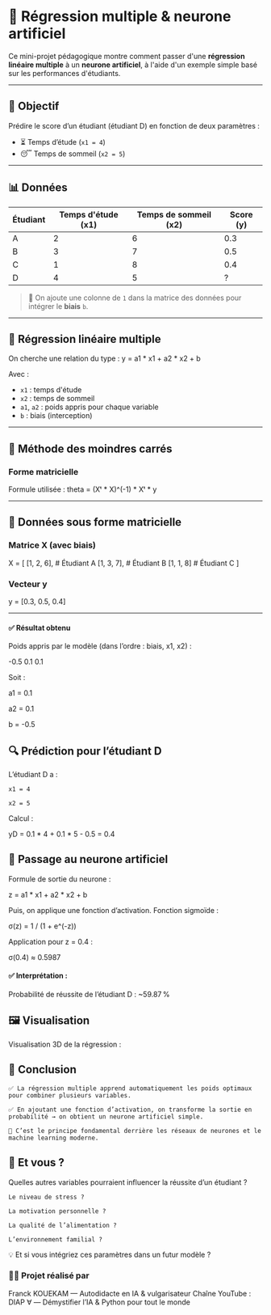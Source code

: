 # 📘 Régression multiple & neurone artificiel

Ce mini-projet pédagogique montre comment passer d'une **régression linéaire multiple** à un **neurone artificiel**, à l'aide d'un exemple simple basé sur les performances d'étudiants.

---

## 🎯 Objectif

Prédire le score d’un étudiant (étudiant D) en fonction de deux paramètres :

- ⏳ Temps d’étude (`x1 = 4`)
- 😴 Temps de sommeil (`x2 = 5`)

---

## 📊 Données

| Étudiant | Temps d'étude (x1) | Temps de sommeil (x2) | Score (y) |
|----------|--------------------|------------------------|-----------|
| A        | 2                  | 6                      | 0.3       |
| B        | 3                  | 7                      | 0.5       |
| C        | 1                  | 8                      | 0.4       |
| D        | 4                  | 5                      | ?         |

> 🔎 On ajoute une colonne de `1` dans la matrice des données pour intégrer le **biais** `b`.

---

## 🧮 Régression linéaire multiple

On cherche une relation du type :
y = a1 * x1 + a2 * x2 + b

Avec :

- `x1` : temps d'étude  
- `x2` : temps de sommeil  
- `a1`, `a2` : poids appris pour chaque variable  
- `b` : biais (interception)

---

## 📐 Méthode des moindres carrés

### Forme matricielle

Formule utilisée :
theta = (Xᵗ * X)^(-1) * Xᵗ * y


---

## 🔢 Données sous forme matricielle
### Matrice X (avec biais)

X = [
[1, 2, 6], # Étudiant A
[1, 3, 7], # Étudiant B
[1, 1, 8] # Étudiant C
]


### Vecteur y
y = [0.3, 0.5, 0.4]


---

#### ✅ Résultat obtenu
Poids appris par le modèle (dans l’ordre : biais, x1, x2) :

-0.5 0.1 0.1

Soit :

a1 = 0.1

a2 = 0.1

b = -0.5

## 🔍 Prédiction pour l’étudiant D

L’étudiant D a :

    x1 = 4

    x2 = 5

Calcul :

yD = 0.1 * 4 + 0.1 * 5 - 0.5 = 0.4

## 🧠 Passage au neurone artificiel

Formule de sortie du neurone :

z = a1 * x1 + a2 * x2 + b

Puis, on applique une fonction d’activation.
Fonction sigmoïde :

σ(z) = 1 / (1 + e^(-z))

Application pour z = 0.4 :

σ(0.4) ≈ 0.5987

#### ✅ Interprétation :

Probabilité de réussite de l’étudiant D : ~59.87 %

## 🖼️ Visualisation

Visualisation 3D de la régression :


## 📌 Conclusion

    ✅ La régression multiple apprend automatiquement les poids optimaux pour combiner plusieurs variables.

    ✅ En ajoutant une fonction d’activation, on transforme la sortie en probabilité → on obtient un neurone artificiel simple.

    🧠 C’est le principe fondamental derrière les réseaux de neurones et le machine learning moderne.

## 💬 Et vous ?

Quelles autres variables pourraient influencer la réussite d’un étudiant ?

    Le niveau de stress ?

    La motivation personnelle ?

    La qualité de l’alimentation ?

    L’environnement familial ?

💡 Et si vous intégriez ces paramètres dans un futur modèle ?

### 👨‍🔬 Projet réalisé par

Franck KOUEKAM — Autodidacte en IA & vulgarisateur
Chaîne YouTube : DIAP ∀ — Démystifier l’IA & Python pour tout le monde













